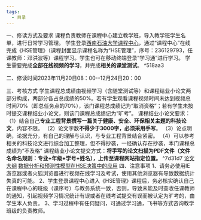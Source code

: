 ```yaml
---
tags:
  - 目录
---
```



一、修读方式及要求
	课程负责教师在课程中心建立教学班，导入教学班学生名单，进行日常学习管理。
	学生登录[西南石油大学课程中心](http://study.swpu.edu.cn/portal)，通过“课程中心”在线完成《HSE管理》（课程封面显示课程名称为“HSE管理”，序号：236129793，任课教师：邓洪波等）课程学习。学生也可在移动终端登录“学习通”进行学习。
	学生需要完成**全部在线视频的学习**，并完成**相关的课堂测试**。 ^518aa3

二、修读时间2023年11月20日08：00--12月24日20：00

三、考核方式
	学生课程总成绩由视频学习（含随堂测试等）和课程结业小论文两部分构成，两部分各占总成绩的50%。若有学生观看课程视频时间未达到视频总时间70%（即总任务点的70%），该门课程总成绩记为“取消资格”；若有学生未按时提交课程结业小论文，则该门课程总成绩记为“旷考”。
	课程结业小论文要求：
	（1）结合自己**专业工程背景撰写一篇关于健康、安全、环保相关主题的科技论文**，内容不限。
	（2）论文字数**不得少于3000字，必须采用手写**。
	（3）论点明确，论据充分，有自己的理解与认识，与专业工程背景结合紧密。
	（4）可以参考相关的科技论文进行综合加工整理，但不得抄袭，一经确认存在抄袭，本门课程总成绩为“不及格”
	课程结业小论文提交方式：**将手写的论文扫描为PDF文件（文件名命名规则：专业+年级+学号+姓名），上传至课程网站指定位置。** ^7d31d7
[论文大纲](论文大纲.md)
[数据分析和预测性模型在HSE决策中的应用](数据分析和预测性模型在HSE决策中的应用.md)
四、注意事项
	1、请务必使用IE游览器或者火狐浏览器进行视频在线学习及考试，使用其他浏览器有导致数据统计失真的可能。
	2、学生登录课程中心进入《HSE管理》课程后，务必核实确认自己在课程中心的班级（课序号）与教务系统一致，否则，导致未能及时查收任课教师的通知，引起视频学习情况统计有误或者在线考试提交有误而被认定为旷考的，由学生本人负责。
	3、学习过程中有任何疑问，可通过学习通，飞书等方式咨询教学班级的负责教师。



